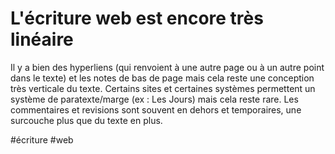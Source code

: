 # L'écriture web est encore très linéaire

Il y a bien des hyperliens (qui renvoient à une autre page ou à un autre point dans le texte) et les notes de bas de page mais cela reste une conception très verticale du texte. Certains sites et certaines systèmes permettent un système de paratexte/marge (ex : Les Jours) mais cela reste rare. Les commentaires et revisions sont souvent en dehors et temporaires, une surcouche plus que du texte en plus. 

#écriture #web
